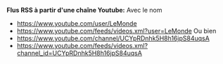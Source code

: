 **Flus RSS à partir d'une chaîne Youtube:**
Avec le nom
* https://www.youtube.com/user/LeMonde
* https://www.youtube.com/feeds/videos.xml?user=LeMonde
Ou bien
* https://www.youtube.com/channel/UCYpRDnhk5H8h16jpS84uqsA
* https://www.youtube.com/feeds/videos.xml?channel_id=UCYpRDnhk5H8h16jpS84uqsA
